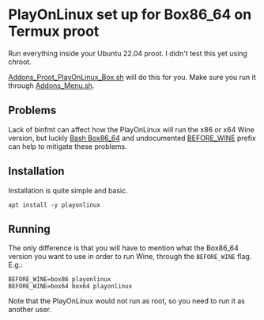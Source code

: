# PlayOnLinux set up for Box86_64 on Termux proot

Run everything inside your Ubuntu 22.04 proot. I didn't test this yet using chroot.

[Addons_Proot_PlayOnLinux_Box.sh](Scripts/Addons_Proot_PlayOnLinux_Box.sh) will do this for you. Make sure you run it through [Addons_Menu.sh](Scripts/Addons_Menu.sh).

## Problems

Lack of binfmt can affect how the PlayOnLinux will run the x86 or x64 Wine version, but luckly [Bash Box86_64](https://box86.org/2022/09/running-bash-with-box86-box64/) and undocumented [BEFORE_WINE](https://github.com/PlayOnLinux/POL-POM-4/blob/d43771e73cdb9bdeb55fee7de14c2d182543ef6f/lib/wine.lib#L544) prefix can help to mitigate these problems.

## Installation

Installation is quite simple and basic.

    apt install -y playonlinux

## Running

The only difference is that you will have to mention what the Box86_64 version you want to use in order to run Wine, through the `BEFORE_WINE` flag. E.g.:

    BEFORE_WINE=box86 playonlinux
	BEFORE_WINE=box64 box64 playonlinux
	
Note that the PlayOnLinux would not run as root, so you need to run it as another user.